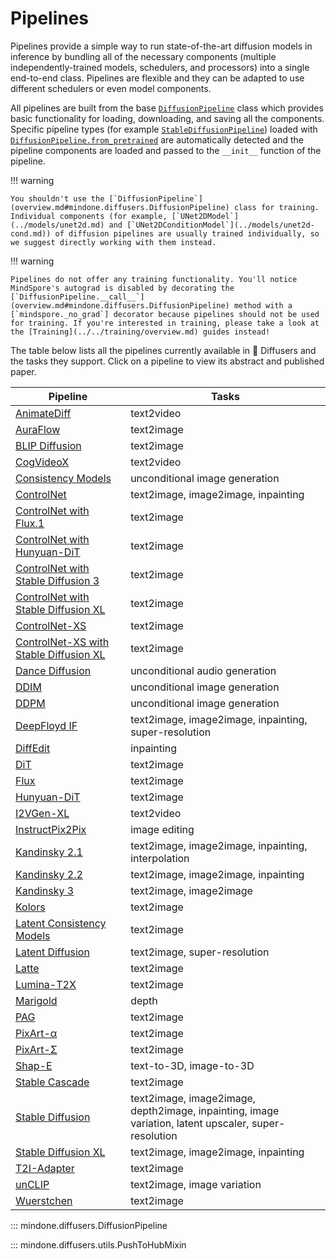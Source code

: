 <!--Copyright 2024 The HuggingFace Team. All rights reserved.

Licensed under the Apache License, Version 2.0 (the "License"); you may not use this file except in compliance with
the License. You may obtain a copy of the License at

http://www.apache.org/licenses/LICENSE-2.0

Unless required by applicable law or agreed to in writing, software distributed under the License is distributed on
an "AS IS" BASIS, WITHOUT WARRANTIES OR CONDITIONS OF ANY KIND, either express or implied. See the License for the
specific language governing permissions and limitations under the License.
-->

# Pipelines

Pipelines provide a simple way to run state-of-the-art diffusion models in inference by bundling all of the necessary components (multiple independently-trained models, schedulers, and processors) into a single end-to-end class. Pipelines are flexible and they can be adapted to use different schedulers or even model components.

All pipelines are built from the base [`DiffusionPipeline`](overview.md#mindone.diffusers.DiffusionPipeline) class which provides basic functionality for loading, downloading, and saving all the components. Specific pipeline types (for example [`StableDiffusionPipeline`](stable_diffusion/text2img.md)) loaded with [`DiffusionPipeline.from_pretrained`](overview.md#mindone.diffusers.DiffusionPipeline) are automatically detected and the pipeline components are loaded and passed to the `__init__` function of the pipeline.

!!! warning

	You shouldn't use the [`DiffusionPipeline`](overview.md#mindone.diffusers.DiffusionPipeline) class for training. Individual components (for example, [`UNet2DModel`](../models/unet2d.md) and [`UNet2DConditionModel`](../models/unet2d-cond.md)) of diffusion pipelines are usually trained individually, so we suggest directly working with them instead.

!!! warning

	Pipelines do not offer any training functionality. You'll notice MindSpore's autograd is disabled by decorating the [`DiffusionPipeline.__call__`](overview.md#mindone.diffusers.DiffusionPipeline) method with a [`mindspore._no_grad`] decorator because pipelines should not be used for training. If you're interested in training, please take a look at the [Training](../../training/overview.md) guides instead!

The table below lists all the pipelines currently available in 🤗 Diffusers and the tasks they support. Click on a pipeline to view its abstract and published paper.

| Pipeline                                                       | Tasks |
|----------------------------------------------------------------|---|
| [AnimateDiff](animatediff.md)                                  | text2video |
| [AuraFlow](auraflow) 											 | text2image |
| [BLIP Diffusion](blip_diffusion.md)                            | text2image |
| [CogVideoX](cogvideox) 										 | text2video |
| [Consistency Models](consistency_models.md)                    | unconditional image generation |
| [ControlNet](controlnet.md)                                    | text2image, image2image, inpainting |
| [ControlNet with Flux.1](controlnet_flux) 					 | text2image |
| [ControlNet with Hunyuan-DiT](controlnet_hunyuandit) 			 | text2image |
| [ControlNet with Stable Diffusion 3](controlnet_sd3.md)        | text2image |
| [ControlNet with Stable Diffusion XL](controlnet_sdxl.md)      | text2image |
| [ControlNet-XS](controlnetxs.md)                               | text2image |
| [ControlNet-XS with Stable Diffusion XL](controlnetxs_sdxl.md) | text2image |
| [Dance Diffusion](dance_diffusion.md)                          | unconditional audio generation |
| [DDIM](ddim.md)                                                | unconditional image generation |
| [DDPM](ddpm.md)                                                | unconditional image generation |
| [DeepFloyd IF](deepfloyd_if.md)                                | text2image, image2image, inpainting, super-resolution |
| [DiffEdit](diffedit.md)                                        | inpainting |
| [DiT](dit.md)                                                  | text2image |
| [Flux](flux) 													 | text2image |
| [Hunyuan-DiT](hunyuandit.md)                                   | text2image |
| [I2VGen-XL](i2vgenxl.md)                                       | text2video |
| [InstructPix2Pix](pix2pix.md)                                  | image editing |
| [Kandinsky 2.1](kandinsky.md)                                  | text2image, image2image, inpainting, interpolation |
| [Kandinsky 2.2](kandinsky_v22.md)                              | text2image, image2image, inpainting |
| [Kandinsky 3](kandinsky3.md)                                   | text2image, image2image |
| [Kolors](kolors) 												 | text2image |
| [Latent Consistency Models](latent_consistency_models.md)      | text2image |
| [Latent Diffusion](latent_diffusion.md)                        | text2image, super-resolution |
| [Latte](latte) 												 | text2image |
| [Lumina-T2X](lumina) 											 | text2image |
| [Marigold](marigold.md)                                        | depth |
| [PAG](pag) 													 | text2image |
| [PixArt-α](pixart.md)                                          | text2image |
| [PixArt-Σ](pixart_sigma.md)                                    | text2image |
| [Shap-E](shap_e.md)                                            | text-to-3D, image-to-3D |
| [Stable Cascade](stable_cascade.md)                            | text2image |
| [Stable Diffusion](stable_diffusion/overview) 				 | text2image, image2image, depth2image, inpainting, image variation, latent upscaler, super-resolution |
| [Stable Diffusion XL](stable_diffusion/stable_diffusion_xl) 	 | text2image, image2image, inpainting |
| [T2I-Adapter](stable_diffusion/adapter) 						 | text2image |
| [unCLIP](unclip.md)                                            | text2image, image variation |
| [Wuerstchen](wuerstchen.md)                                    | text2image |

::: mindone.diffusers.DiffusionPipeline

::: mindone.diffusers.utils.PushToHubMixin
